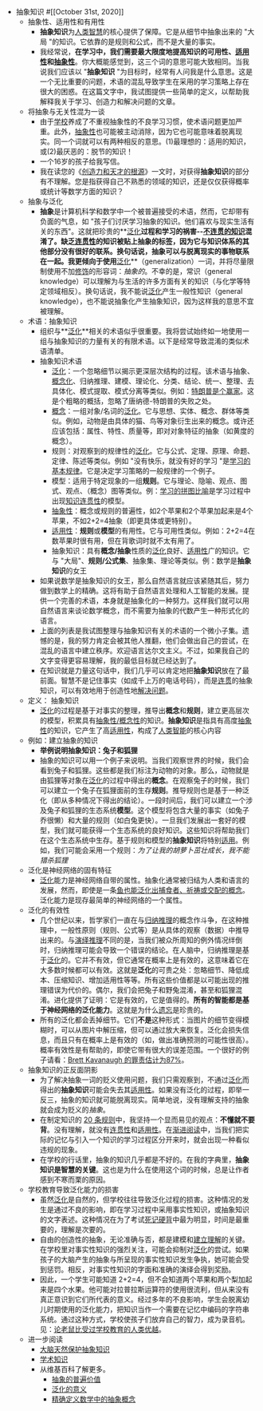 - 抽象知识 #[[October 31st, 2020]] 
    - 抽象性、适用性和有用性
        - **抽象知识**为[人类智慧](https://supermemo.guru/wiki/Human_intelligence)的核心提供了保障。它是从细节中抽象出来的 "大局 "的知识。它依靠的是规则和公式，而不是大量的事实。
        - 我经常说，**在学习中，我们需要最大限度地提高知识的可用性、[适用性](https://supermemo.guru/wiki/Applicability)和[抽象性](https://supermemo.guru/wiki/Abstractness)**。你大概能感觉到，这三个词的意思可能大致相同。当我说我们应该以 "**抽象知识** "为目标时，经常有人问我是什么意思。这是一个无比重要的问题，术语的混乱导致学生在采用的学习策略上存在很大的困惑。在这篇文字中，我试图提供一些简单的定义，以帮助我解释我关于学习、创造力和解决问题的文章。
    - 将抽象与无关性混为一谈
        - 由于[学校](https://supermemo.guru/wiki/Schooling)养成了不重视抽象性的不良学习习惯，使术语问题更加严重。此外，[抽象性](https://supermemo.guru/wiki/Abstractness)也可能被主动消除，因为它也可能意味着脱离现实。同一个词就可以有两种相反的意思。(1)最理想的：适用的知识，或(2)最厌恶的：脱节的知识！
        - 一个16岁的孩子给我写信。
        - 我在读您的《[创造力和天才的根源](http://super-memory.com/articles/genius.htm)》一文时，对获得**抽象知识**的部分有不理解。您是指获得自己不熟悉的领域的知识，还是仅仅获得概率或统计等数学方面的知识？
    - 抽象与泛化
        - **抽象**是计算机科学和数学中一个被普遍接受的术语，然而，它却带有负面的气息，如 "孩子们讨厌学习抽象的知识。他们喜欢与现实生活有关的东西"。这就把珍贵的**[泛化](https://supermemo.guru/wiki/Generalization)**过程和学习的祸害--[不连贯的知识](https://supermemo.guru/wiki/Coherence)混淆了。缺乏[连贯性](https://supermemo.guru/wiki/Coherence)的知识被贴上抽象的标签，因为它与知识体系的其他部分没有很好的联系。换句话说，抽象可以与脱离现实的事物联系在一起。我更倾向于使用**[泛化](https://supermemo.guru/wiki/Generalization)**（generalization）一词，并将尽量限制使用不加[修饰](https://en.wiktionary.org/wiki/qualifier)的形容词：*抽象的*。不幸的是，常识（general knowledge）可以理解为与生活的许多方面有关的知识（与化学等特定领域相反）。换句话说，我不能说[泛化](https://supermemo.guru/wiki/Generalization)产生一般性知识（general knowledge），也不能说抽象化产生抽象知识，因为这样我的意思不宜被理解。
    - 术语：抽象知识
        - 组织与**[泛化](https://supermemo.guru/wiki/Generalization)**相关的术语似乎很重要。我将尝试始终如一地使用一组与抽象知识的力量有关的有限术语。以下是经常导致混淆的类似术语清单。
        - 抽象知识术语
            - [泛化](https://supermemo.guru/wiki/Generalization)：一个忽略细节以揭示更深层次结构的过程。该术语与抽象、[概念化](https://supermemo.guru/wiki/Conceptualization)、归纳推理、建模、理论化、分类、结论、统一、整理、去具体化、模式提取、模式分离等类似。例如：[特朗普是个赢家](https://supermemo.guru/wiki/Donald_Trump)。这是个粗略的概括，忽略了唐纳德-特朗普的失败之处。
            - [概念](https://supermemo.guru/wiki/Concept)：一组对象/名词的[泛化](https://supermemo.guru/wiki/Generalization)。它与思想、实体、概念、群体等类似。例如，动物是由具体的猫、鸟等对象衍生出来的概念。或许还应该包括：属性、特性、质量等，即对对象特征的抽象（如黄度的概念）。
            - 规则：对观察到的规律性的[泛化](https://supermemo.guru/wiki/Generalization)。它与公式、定理、原理、命题、定律、陈述等类似。例如 "没有快乐，就没有好的学习 "是[学习的基本规律](https://supermemo.guru/wiki/Fundamental_law_of_learning)。它是决定学习策略的一般规律的一个例子。
            - 模型：适用于特定现象的一组**规则**。它与理论、隐喻、观点、图式、观点、（概念）图等类似。例：[学习的拼图比喻](https://supermemo.guru/wiki/Jigsaw_puzzle_metaphor)是学习过程中出现[知识连贯性](https://supermemo.guru/wiki/Knowledge_coherence)的模型。
            - [抽象性](https://supermemo.guru/wiki/Abstractness)：概念或规则的普遍性，如2个苹果和2个苹果加起来是4个苹果，不如2+2=4抽象（即更具体或更特别）。
            - [适用性](https://supermemo.guru/wiki/Applicability)：**规则**或**模型**的有用性。它与可用性类似。例如：2+2=4在数苹果时很有用，但在背歌词时就不太有用了。
            - 抽象知识：具有**概念/抽象**性质的[泛化](https://supermemo.guru/wiki/Generalization)良好、[适用性](https://supermemo.guru/wiki/Applicability)广的知识。它与 "大局"、**规则/公式集**、抽象集、理论等类似。例：数学是**抽象知识**的女王
        - 如果说数学是抽象知识的女王，那么自然语言就应该紧随其后，努力做到数学上的精确。这将有助于自然语言处理和人工智能的发展。提供一个完善的术语，本身就是抽象化的一种努力。这样我们就可以用自然语言来谈论数学概念，而不需要为抽象的代数产生一种形式化的语言。
        - 上面的列表是我试图整理与抽象知识有关的术语的一个微小子集。遗憾的是，我的努力肯定会被其他人推翻，他们会做出自己的尝试，在混乱的语言中建立秩序。欢迎语言达尔文主义。不过，如果我自己的文字变得更容易理解，我的最低目标就已经达到了。
        - 在知识就是力量这句话中，我们几乎可以肯定地把**抽象知识**放在了最前面。智慧不是记住事实（如成千上万的电话号码），而是[连贯](https://supermemo.guru/wiki/Coherence)的抽象知识，可以有效地用于创造性地[解决问题](https://supermemo.guru/wiki/Problem_solving)。
    - 定义： 抽象知识
        - [泛化](https://supermemo.guru/wiki/Generalization)的过程是基于对事实的整理，推导出**概念**和**规则**，建立更高层次的模型，积累具有[抽象性/概念性](https://supermemo.guru/wiki/Abstractness)的知识。**抽象知识**是指具有高度[抽象性](https://supermemo.guru/wiki/Abstractness)的知识，它产生了高[适用性](https://supermemo.guru/wiki/Applicability)，构成了[人类智能](https://supermemo.guru/wiki/Simple_formula_for_high_intelligence)的核心内容
    - 例如：建立抽象的知识
        - **举例说明抽象知识：兔子和狐狸**
        - 抽象的知识可以用一个例子来说明。当我们观察世界的时候，我们会看到兔子和狐狸。这些都是我们标注为动物的对象。那么，动物就是由狐狸等对象在[泛化](https://supermemo.guru/wiki/Generalization)的过程中得出的**概念**。在观察兔子的时候，我们可以建立一个兔子在狐狸面前的生存**规则**。推导规则也是基于一种泛化（即从多种情况下得出的结论）。一段时间后，我们可以建立一个涉及兔子和狐狸的生态系统**模型**。这个模型将包含大量的事实（如兔子乔很懒）和大量的规则（如白兔更快）。一旦我们发展出一套好的模型，我们就可能获得一个生态系统的良好知识。这些知识将帮助我们在这个生态系统中生存。基于规则和模型的**抽象知识**将特别[适用](https://supermemo.guru/wiki/Applicability)。例如，我们可能会采用一个规则：*为了让我的胡萝卜茁壮成长，我不能猎杀狐狸*
    - 泛化是神经网络的固有特征
        - [泛化](https://supermemo.guru/wiki/Generalization)能力是神经网络自带的属性。抽象化通常被归结为人类和语言的发展，然而，即使是一条[鱼也能泛化出捕食者、祈祷或交配的概念](https://en.wikipedia.org/wiki/Fish_intelligence)。泛化能力是现存最简单的神经网络的一个属性。
    - 泛化的有效性
        - 几个世纪以来，哲学家们一直在与[归纳推理](https://en.wikipedia.org/wiki/Inductive_reasoning)的概念作斗争，在这种推理中，一般性原则（规则、公式等）是从具体的观察（数据）中推导出来的。与[演绎推理](https://en.wikipedia.org/wiki/Deductive_reasoning)不同的是，当我们被众所周知的例外情况绊倒时，归纳推理可能会导致一个错误的结论。在人脑中，归纳推理是基于[泛化](https://supermemo.guru/wiki/Generalization)的。它并不有效，但它通常在概率上是有效的，这意味着它在大多数时候都可以有效。这就是**泛化**的可贵之处：忽略细节、降低成本、压缩知识、增加适用性等等。所有这些价值都是以可能出现的推理错误为代价的。偶尔，我们会把兔子和野兔混淆，甚至和狐狸混淆。进化提供了证明：它是有效的，它是值得的。**所有的智能都是基于神经网络的泛化能力**。这就是为什么[遗忘](https://supermemo.guru/wiki/Forgetting)是珍贵的。
        - 所有的泛化都会丢掉细节。它们**不是**这种形式：当图片的细节变得模糊时，可以从图片中解压缩，但可以通过放大来恢复。泛化会损失信息，而且只有在概率上是有效的（如，做出准确预测的可能性很高）。概率有效性是有帮助的，即使它带有很大的误差范围。一个很好的例子请看：[Brett Kavanaugh 的罪责估计为87%](https://supermemo.guru/wiki/Who_is_lying:_Brett_Kavanaugh_or_Christine_Blasey_Ford%3F)。
    - 抽象知识的正反面阴影
        - 为了解决抽象一词的贬义使用问题，我们只需观察到，不通过[泛化](https://supermemo.guru/wiki/Generalization)而得出的**抽象知识**可能会失去其[适用性](https://supermemo.guru/wiki/Applicability)。如果没有泛化的过程，即举一反三，抽象的知识就可能脱离现实。简单地说，没有理解支持的抽象就会成为贬义的*抽象*。
        - 在制定知识的 [20 条规则](https://supermemo.guru/wiki/20_rules)中，我坚持一个显而易见的观点：**不懂就不要背**。没有理解，就没有[连贯性](https://supermemo.guru/wiki/Coherence)和[适用性](https://supermemo.guru/wiki/Applicability)。在[渐进阅读](https://supermemo.guru/wiki/Incremental_reading)中，当我们把实际的记忆与引入一个知识的学习过程区分开来时，就会出现一种看似违规的现象。
        - 在学校的行话里，抽象的知识几乎都是不好的。在我的字典里，**抽象知识是智慧的关键**。这也是为什么在使用这个词的时候，总是让作者感到不寒而栗的原因。
    - 学校教育导致泛化能力的损害
        - 虽然[泛化](https://supermemo.guru/wiki/Generalization)是自然的，但学校往往导致泛化过程的损害。这种情况的发生是通过不良的影响，即在学习过程中采用事实性知识，或抽象知识的文字表述。这种情况在为了考试[死记硬背](https://supermemo.guru/wiki/Cramming)中最为明显，时间是最重要的，理解是次要的。
        - 自由的创造性的抽象，无论准确与否，都是建模和[建立理解](https://supermemo.guru/wiki/Knowledge_crystallization)的关键。在学校里对事实性知识的强烈关注，可能会抑制对[泛化](https://supermemo.guru/wiki/Generalization)的尝试。如果孩子的大脑产生的抽象与所呈现的事实性知识发生争执，她可能会受到惩罚。相反，对事实性知识的字面和准确的演绎会得到奖励。
        - 因此，一个学生可能知道 2+2=4，但不会知道两个苹果和两个梨加起来是四个水果。他可能对拉普拉斯运算符的使用很流利，但从来没有真正意识到它们所代表的意义。经过多年的不良影响，学生会脱离幼儿时期使用的泛化能力，把知识当作一个需要在记忆中编码的字符串系统。通过这种方式，学校使孩子们放弃自己的智力，成为录音机。见：[论老鼠比受过学校教育的人类优越](https://supermemo.guru/wiki/On_the_superiority_of_a_rat_over_a_schooled_human)。
    - 进一步阅读
        - [大脑天然保护抽象知识](https://supermemo.guru/wiki/Brains_algorithms_protect_models_of_reality)
        - [学术知识](https://supermemo.guru/wiki/Academic_knowledge)
        - 从维基百科了解更多。
            - [抽象的普遍价值](https://en.wikipedia.org/wiki/Abstraction)
            - [泛化的意义](http://en.wikipedia.org/wiki/Generalization)
            - [精确定义数学中的抽象概念](https://en.wikipedia.org/wiki/Abstraction_(mathematics))

